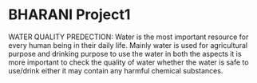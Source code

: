 # BHARANI Project1
WATER QUALITY PREDECTION:
Water is the most important resource for every human being in their daily life. Mainly water is used for agricultural purpose and drinking purpose to use the water in both the aspects it is more important to check the quality of water whether the water is safe to use/drink either it may contain any harmful chemical substances.
